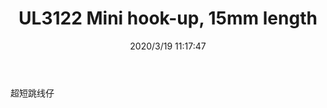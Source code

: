 ﻿---
layout: post 
title: UL3122 Mini hook-up, 15mm length
tags: 3122
categories: wire-harness
overview: Mini hook-up, 15mm length
part_number: 
thumb_img: static/202003/241-thumb-20200319191827.jpg
small_img: static/202003/241-20200319191827.jpg
date: 2020/3/19 11:17:47
---


超短跳线仔
